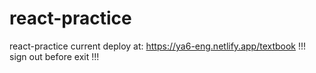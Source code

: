 # react-practice
react-practice
current deploy at: https://ya6-eng.netlify.app/textbook
!!! sign out before exit !!!
